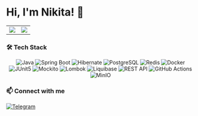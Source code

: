 
# Hi, I'm Nikita! 👋

<div align="center">

<table>
  <tr>
    <td>
      <img src="https://github-readme-stats.vercel.app/api?username=Linempy&show_icons=true&theme=radical&hide_title=true&hide=prs,issues&count_private=true&line_height=24"/>
    </td>
    <td>
      <img src="https://github-readme-stats.vercel.app/api/top-langs/?username=Linempy&layout=compact&theme=radical&hide_title=true&hide=html,css,scss&langs_count=4"/>
    </td>
  </tr>
</table>

</div>

### 🛠️ Tech Stack
<p align="center">
    <img src="https://img.shields.io/badge/Java-ED8B00?style=for-the-badge&logo=openjdk&logoColor=white" alt="Java"/>
    <img src="https://img.shields.io/badge/Spring_Boot-6DB33F?style=for-the-badge&logo=spring-boot&logoColor=white" alt="Spring Boot"/>
    <img src="https://img.shields.io/badge/Hibernate-59666C?style=for-the-badge&logo=hibernate&logoColor=white" alt="Hibernate"/>
    <img src="https://img.shields.io/badge/PostgreSQL-316192?style=for-the-badge&logo=postgresql&logoColor=white" alt="PostgreSQL"/>
    <img src="https://img.shields.io/badge/Redis-DC382D?style=for-the-badge&logo=redis&logoColor=white" alt="Redis"/>
    <img src="https://img.shields.io/badge/Docker-2496ED?style=for-the-badge&logo=docker&logoColor=white" alt="Docker"/>
    <img src="https://img.shields.io/badge/JUnit5-25A162?style=for-the-badge&logo=junit5&logoColor=white" alt="JUnit5"/>
    <img src="https://img.shields.io/badge/Mockito-78A641?style=for-the-badge&logo=mockito&logoColor=white" alt="Mockito"/>
    <img src="https://img.shields.io/badge/Lombok-0C2340?style=for-the-badge&logo=lombok&logoColor=white" alt="Lombok"/>
    <img src="https://img.shields.io/badge/Liquibase-2962FF?style=for-the-badge&logo=liquibase&logoColor=white" alt="Liquibase"/>
    <img src="https://img.shields.io/badge/REST-API-FF6C37?style=for-the-badge&logo=rest&logoColor=white" alt="REST API"/>
    <img src="https://img.shields.io/badge/GitHub_Actions-2088FF?style=for-the-badge&logo=github-actions&logoColor=white" alt="GitHub Actions"/>
    <img src="https://img.shields.io/badge/MinIO-FF0019?style=for-the-badge&logo=minio&logoColor=white" alt="MinIO"/>
</p>

### 📫 Connect with me

<a href="https://t.me/your_username">
    <img src="https://img.shields.io/badge/Telegram-2CA5E0?style=for-the-badge&logo=telegram&logoColor=white" alt="Telegram"/>
</a>
